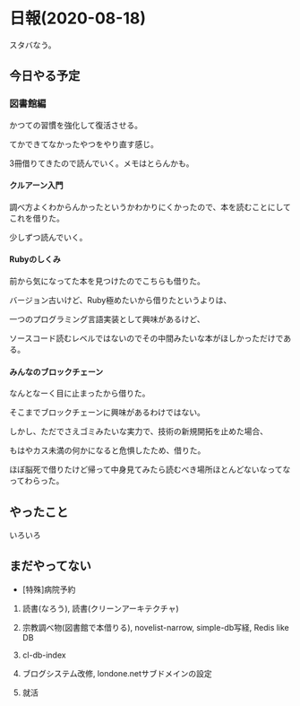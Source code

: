 # 日報(2020-08-18)

スタバなう。

## 今日やる予定

### 図書館編

かつての習慣を強化して復活させる。

てかできてなかったやつをやり直す感じ。

3冊借りてきたので読んでいく。メモはとらんかも。

#### クルアーン入門

調べ方よくわからんかったというかわかりにくかったので、本を読むことにしてこれを借りた。

少しずつ読んでいく。

#### Rubyのしくみ

前から気になってた本を見つけたのでこちらも借りた。

バージョン古いけど、Ruby極めたいから借りたというよりは、

一つのプログラミング言語実装として興味があるけど、

ソースコード読むレベルではないのでその中間みたいな本がほしかっただけである。

#### みんなのブロックチェーン

なんとなーく目に止まったから借りた。

そこまでブロックチェーンに興味があるわけではない。

しかし、ただでさえゴミみたいな実力で、技術の新規開拓を止めた場合、

もはやカス未満の何かになると危惧したため、借りた。

ほぼ脳死で借りたけど帰って中身見てみたら読むべき場所ほとんどないなってなってわらった。

## やったこと

いろいろ

## まだやってない

* [特殊]病院予約

1. 読書(なろう), 読書(クリーンアーキテクチャ)

2. 宗教調べ物(図書館で本借りる), novelist-narrow, simple-db写経, Redis like DB

3. cl-db-index

4. ブログシステム改修, londone.netサブドメインの設定

5. 就活
